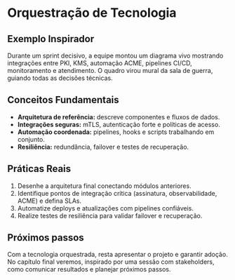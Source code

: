 # Orquestração de Tecnologia

## Exemplo Inspirador

Durante um sprint decisivo, a equipe montou um diagrama vivo mostrando integrações entre PKI, KMS, automação ACME, pipelines CI/CD, monitoramento e atendimento. O quadro virou mural da sala de guerra, guiando todas as decisões técnicas.

## Conceitos Fundamentais

- **Arquitetura de referência:** descreve componentes e fluxos de dados.
- **Integrações seguras:** mTLS, autenticação forte e políticas de acesso.
- **Automação coordenada:** pipelines, hooks e scripts trabalhando em conjunto.
- **Resiliência:** redundância, failover e testes de recuperação.

## Práticas Reais

1. Desenhe a arquitetura final conectando módulos anteriores.
2. Identifique pontos de integração crítica (assinatura, observabilidade, ACME) e defina SLAs.
3. Automatize deploys e atualizações com pipelines confiáveis.
4. Realize testes de resiliência para validar failover e recuperação.

## Próximos passos

Com a tecnologia orquestrada, resta apresentar o projeto e garantir adoção. No capítulo final veremos, inspirado por uma sessão com stakeholders, como comunicar resultados e planejar próximos passos.
